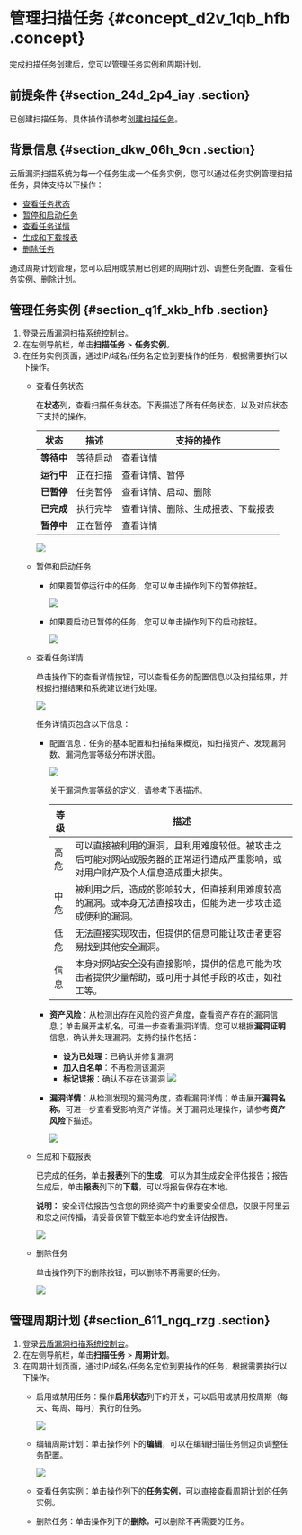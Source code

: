 # 管理扫描任务 {#concept_d2v_1qb_hfb .concept}

完成扫描任务创建后，您可以管理任务实例和周期计划。

## 前提条件 {#section_24d_2p4_iay .section}

已创建扫描任务。具体操作请参考[创建扫描任务](cn.zh-CN/用户指南/创建扫描任务.md#)。

## 背景信息 {#section_dkw_06h_9cn .section}

云盾漏洞扫描系统为每一个任务生成一个任务实例，您可以通过任务实例管理扫描任务，具体支持以下操作：

-   [查看任务状态](#task1)
-   [暂停和启动任务](#task2)
-   [查看任务详情](#task3)
-   [生成和下载报表](#task4)
-   [删除任务](#task5)

通过周期计划管理，您可以启用或禁用已创建的周期计划、调整任务配置、查看任务实例、删除计划。

## 管理任务实例 {#section_q1f_xkb_hfb .section}

1.  登录[云盾漏洞扫描系统控制台](https://yundun.console.aliyun.com/?p=avds)。
2.  在左侧导航栏，单击**扫描任务** \> **任务实例**。
3.  在任务实例页面，通过IP/域名/任务名定位到要操作的任务，根据需要执行以下操作。
    -   查看任务状态

        在**状态**列，查看扫描任务状态。下表描述了所有任务状态，以及对应状态下支持的操作。

        |状态|描述|支持的操作|
        |--|--|-----|
        |**等待中**|等待启动|查看详情|
        |**运行中**|正在扫描|查看详情、暂停|
        |**已暂停**|任务暂停|查看详情、启动、删除|
        |**已完成**|执行完毕|查看详情、删除、生成报表、下载报表|
        |**暂停中**|正在暂停|查看详情|

        ![](http://static-aliyun-doc.oss-cn-hangzhou.aliyuncs.com/assets/img/21883/155634645713032_zh-CN.png)

    -   暂停和启动任务
        -   如果要暂停运行中的任务，您可以单击操作列下的暂停按钮。

            ![](http://static-aliyun-doc.oss-cn-hangzhou.aliyuncs.com/assets/img/21883/155634645713040_zh-CN.png)

        -   如果要启动已暂停的任务，您可以单击操作列下的启动按钮。

            ![](http://static-aliyun-doc.oss-cn-hangzhou.aliyuncs.com/assets/img/21883/155634645745535_zh-CN.png)

    -   查看任务详情

        单击操作下的查看详情按钮，可以查看任务的配置信息以及扫描结果，并根据扫描结果和系统建议进行处理。

        ![](http://static-aliyun-doc.oss-cn-hangzhou.aliyuncs.com/assets/img/21883/155634645745541_zh-CN.png)

        任务详情页包含以下信息：

        -   配置信息：任务的基本配置和扫描结果概览，如扫描资产、发现漏洞数、漏洞危害等级分布饼状图。

            ![](http://static-aliyun-doc.oss-cn-hangzhou.aliyuncs.com/assets/img/21883/155634645745543_zh-CN.png)

            关于漏洞危害等级的定义，请参考下表描述。

            |等级|描述|
            |--|--|
            |高危|可以直接被利用的漏洞，且利用难度较低。被攻击之后可能对网站或服务器的正常运行造成严重影响，或对用户财产及个人信息造成重大损失。|
            |中危|被利用之后，造成的影响较大，但直接利用难度较高的漏洞。或本身无法直接攻击，但能为进一步攻击造成便利的漏洞。|
            |低危|无法直接实现攻击，但提供的信息可能让攻击者更容易找到其他安全漏洞。|
            |信息|本身对网站安全没有直接影响，提供的信息可能为攻击者提供少量帮助，或可用于其他手段的攻击，如社工等。|

        -   **资产风险**：从检测出存在风险的资产角度，查看资产存在的漏洞信息；单击展开主机名，可进一步查看漏洞详情。您可以根据**漏洞证明**信息，确认并处理漏洞。支持的操作包括：

            -   **设为已处理**：已确认并修复漏洞
            -   **加入白名单**：不再检测该漏洞
            -   **标记误报**：确认不存在该漏洞
            ![](http://static-aliyun-doc.oss-cn-hangzhou.aliyuncs.com/assets/img/21883/155634645745544_zh-CN.png)

        -   **漏洞详情**：从检测发现的漏洞角度，查看漏洞详情；单击展开**漏洞名称**，可进一步查看受影响资产详情。关于漏洞处理操作，请参考**资产风险**下描述。

            ![](http://static-aliyun-doc.oss-cn-hangzhou.aliyuncs.com/assets/img/21883/155634645945545_zh-CN.png)

    -   生成和下载报表

        已完成的任务，单击**报表**列下的**生成**，可以为其生成安全评估报告；报告生成后，单击**报表**列下的**下载**，可以将报告保存在本地。

        **说明：** 安全评估报告包含您的网络资产中的重要安全信息，仅限于阿里云和您之间传播，请妥善保管下载至本地的安全评估报告。

        ![](http://static-aliyun-doc.oss-cn-hangzhou.aliyuncs.com/assets/img/21883/155634645945550_zh-CN.png)

    -   删除任务

        单击操作列下的删除按钮，可以删除不再需要的任务。

        ![](http://static-aliyun-doc.oss-cn-hangzhou.aliyuncs.com/assets/img/21883/155634646045554_zh-CN.png)


## 管理周期计划 {#section_611_ngq_rzg .section}

1.  登录[云盾漏洞扫描系统控制台](https://yundun.console.aliyun.com/?p=avds)。
2.  在左侧导航栏，单击**扫描任务** \> **周期计划**。
3.  在周期计划页面，通过IP/域名/任务名定位到要操作的任务，根据需要执行以下操作。
    -   启用或禁用任务：操作**启用状态**列下的开关，可以启用或禁用按周期（每天、每周、每月）执行的任务。

        ![](http://static-aliyun-doc.oss-cn-hangzhou.aliyuncs.com/assets/img/21883/155634646045557_zh-CN.png)

    -   编辑周期计划：单击操作列下的**编辑**，可以在编辑扫描任务侧边页调整任务配置。

        ![](http://static-aliyun-doc.oss-cn-hangzhou.aliyuncs.com/assets/img/21883/155634646045558_zh-CN.png)

    -   查看任务实例：单击操作列下的**任务实例**，可以直接查看周期计划的任务实例。
    -   删除任务：单击操作列下的**删除**，可以删除不再需要的任务。

